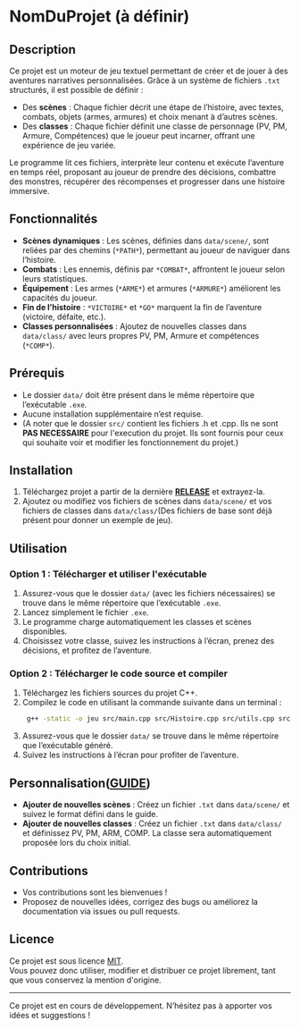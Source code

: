 # NomDuProjet (à définir)

## Description

Ce projet est un moteur de jeu textuel permettant de créer et de jouer à des aventures narratives personnalisées. Grâce à un système de fichiers `.txt` structurés, il est possible de définir :

- Des **scènes** : Chaque fichier décrit une étape de l’histoire, avec textes, combats, objets (armes, armures) et choix menant à d’autres scènes.
- Des **classes** : Chaque fichier définit une classe de personnage (PV, PM, Armure, Compétences) que le joueur peut incarner, offrant une expérience de jeu variée.

Le programme lit ces fichiers, interprète leur contenu et exécute l’aventure en temps réel, proposant au joueur de prendre des décisions, combattre des monstres, récupérer des récompenses et progresser dans une histoire immersive.

## Fonctionnalités

- **Scènes dynamiques** : Les scènes, définies dans `data/scene/`, sont reliées par des chemins (`*PATH*`), permettant au joueur de naviguer dans l’histoire.
- **Combats** : Les ennemis, définis par `*COMBAT*`, affrontent le joueur selon leurs statistiques.
- **Équipement** : Les armes (`*ARME*`) et armures (`*ARMURE*`) améliorent les capacités du joueur.
- **Fin de l’histoire** : `*VICTOIRE*` et `*GO*` marquent la fin de l’aventure (victoire, défaite, etc.).
- **Classes personnalisées** : Ajoutez de nouvelles classes dans `data/class/` avec leurs propres PV, PM, Armure et compétences (`*COMP*`).

## Prérequis
- Le dossier `data/` doit être présent dans le même répertoire que l’exécutable `.exe`.
- Aucune installation supplémentaire n’est requise.
- (A noter que le dossier `src/` contient les fichiers .h et .cpp. Ils ne sont **PAS NECESSAIRE** pour l'execution du projet. Ils sont fournis pour ceux qui souhaite voir et modifier les fonctionnement du projet.)

## Installation
1. Téléchargez projet a partir de la dernière [**RELEASE**](https://github.com/PGarn/jeu-cpp/releases) et extrayez-la.
2. Ajoutez ou modifiez vos fichiers de scènes dans `data/scene/` et vos fichiers de classes dans `data/class/`(Des fichiers de base sont déjà présent pour donner un exemple de jeu).

## Utilisation
### Option 1 : Télécharger et utiliser l'exécutable
1. Assurez-vous que le dossier `data/` (avec les fichiers nécessaires) se trouve dans le même répertoire que l’exécutable `.exe`.
2. Lancez simplement le fichier `.exe`.
3. Le programme charge automatiquement les classes et scènes disponibles.
4. Choisissez votre classe, suivez les instructions à l’écran, prenez des décisions, et profitez de l’aventure.

### Option 2 : Télécharger le code source et compiler
1. Téléchargez les fichiers sources du projet C++.
2. Compilez le code en utilisant la commande suivante dans un terminal :  
   ```bash
    g++ -static -o jeu src/main.cpp src/Histoire.cpp src/utils.cpp src/Competence.cpp -I .
   ```
3. Assurez-vous que le dossier `data/` se trouve dans le même répertoire que l’exécutable généré.
4. Suivez les instructions à l’écran pour profiter de l’aventure.

## Personnalisation([**GUIDE**](https://github.com/PGarn/jeu-cpp/tree/main/guides))
- **Ajouter de nouvelles scènes** : Créez un fichier `.txt` dans `data/scene/` et suivez le format défini dans le guide.
- **Ajouter de nouvelles classes** : Créez un fichier `.txt` dans `data/class/` et définissez PV, PM, ARM, COMP. La classe sera automatiquement proposée lors du choix initial.

## Contributions
- Vos contributions sont les bienvenues !
- Proposez de nouvelles idées, corrigez des bugs ou améliorez la documentation via issues ou pull requests.

## Licence

Ce projet est sous licence [MIT](https://opensource.org/licenses/MIT).  
Vous pouvez donc utiliser, modifier et distribuer ce projet librement, tant que vous conservez la mention d'origine.

---

Ce projet est en cours de développement. N’hésitez pas à apporter vos idées et suggestions !
